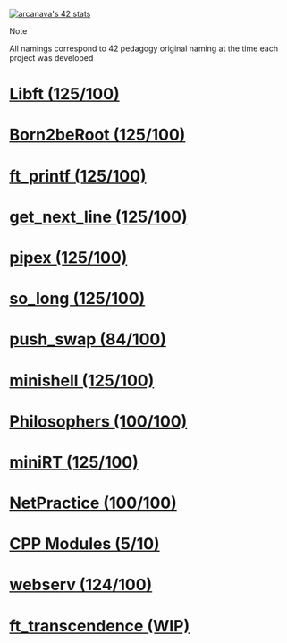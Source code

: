 [![arcanava's 42 stats](https://badge.mediaplus.ma/darkgray/arcanava?1337Badge=off&UM6P=off)](https://profile.intra.42.fr/users/arcanava)

> [!NOTE]
>  All namings correspond to 42 pedagogy original naming at the time each project was developed

# [Libft (125/100)](https://github.com/arzelcm/Libft)
# [Born2beRoot (125/100)](https://github.com/ChristianFidalgoAreste/Born2beroot)
# [ft_printf (125/100)](https://github.com/arzelcm/ft_printf)
# [get_next_line (125/100)](https://github.com/arzelcm/get_next_line)
# [pipex (125/100)](https://github.com/arzelcm/pipex)
# [so_long (125/100)](https://github.com/arzelcm/so_long)
# [push_swap (84/100)](https://github.com/arzelcm/push_swap)
# [minishell (125/100)](https://github.com/arzelcm/minishell)
# [Philosophers (100/100)](https://github.com/arzelcm/Philosophers)
# [miniRT (125/100)](https://github.com/cfareste/MiniRT)
# [NetPractice (100/100)](https://github.com/lpaube/NetPractice)
# [CPP Modules (5/10)](https://github.com/arzelcm/cpp-modules.git)
# [webserv (124/100)](https://github.com/amethttp/webserv)
# [ft_transcendence (WIP)](https://github.com/amethttp/ft_transcendence)


